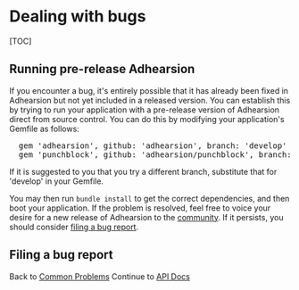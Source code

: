 # Dealing with bugs

[TOC]

## Running pre-release Adhearsion

If you encounter a bug, it's entirely possible that it has already been fixed in Adhearsion but not yet included in a released version. You can establish this by trying to run your application with a pre-release version of Adhearsion direct from source control. You can do this by modifying your application's Gemfile as follows:

<pre class="brush: ruby;">
  gem 'adhearsion', github: 'adhearsion', branch: 'develop'
  gem 'punchblock', github: 'adhearsion/punchblock', branch: 'develop'
</pre>

If it is suggested to you that you try a different branch, substitute that for 'develop' in your Gemfile.

You may then run <code>bundle install</code> to get the correct dependencies, and then boot your application. If the problem is resolved, feel free to voice your desire for a new release of Adhearsion to the [community](/community). If it persists, you should consider [filing a bug report](#filing-a-bug-report).

## Filing a bug report

<div class='docs-progress-nav'>
  <span class='back'>
    Back to <a href="/docs/common_problems">Common Problems</a>
  </span>
  <span class='forward'>
    Continue to <a href="/api">API Docs</a>
  </span>
</div>
